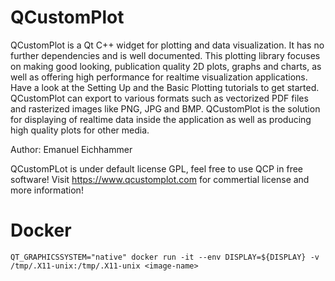 # QCustomPlot
QCustomPlot is a Qt C++ widget for plotting and data visualization. It has no further dependencies and is well documented. This plotting library focuses on making good looking, publication quality 2D plots, graphs and charts, as well as offering high performance for realtime visualization applications. Have a look at the Setting Up and the Basic Plotting tutorials to get started.  QCustomPlot can export to various formats such as vectorized PDF files and rasterized images like PNG, JPG and BMP. QCustomPlot is the solution for displaying of realtime data inside the application as well as producing high quality plots for other media.

Author: Emanuel Eichhammer

QCustomPLot is under default license GPL, feel free to use QCP in free software! Visit https://www.qcustomplot.com for commertial license and more information!



# Docker
`QT_GRAPHICSSYSTEM="native" docker run -it --env DISPLAY=${DISPLAY} -v /tmp/.X11-unix:/tmp/.X11-unix <image-name>`

